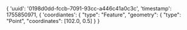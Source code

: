 {
 'uuid': '0198d0dd-fccb-7091-93cc-a446c41a0c3c',
 'timestamp': 1755850971,
 { 'coordiantes': {
      "type": "Feature",
      "geometry": {
        "type": "Point",
        "coordinates": [102.0, 0.5]
      }
}